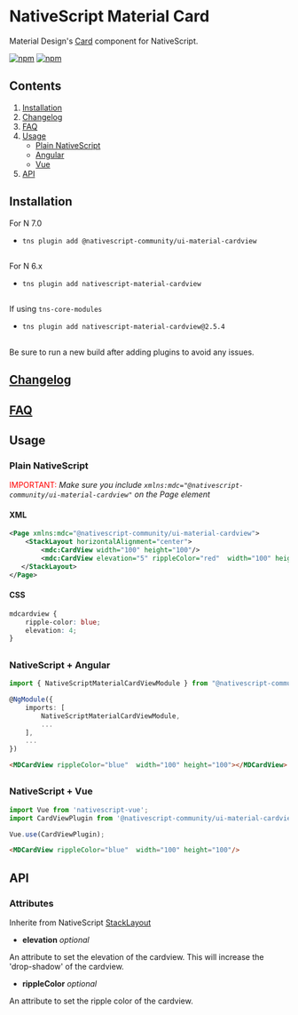 # NativeScript Material Card

Material Design's [Card](https://material.io/components/cards) component for NativeScript.

[![npm](https://img.shields.io/npm/v/@nativescript-community/ui-material-cardview.svg)](https://www.npmjs.com/package/@nativescript-community/ui-material-cardview)
[![npm](https://img.shields.io/npm/dt/@nativescript-community/ui-material-cardview.svg?label=npm%20downloads)](https://www.npmjs.com/package/@nativescript-community/ui-material-cardview)

## Contents

1. [Installation](#installation)
2. [Changelog](#changelog)
3. [FAQ](#faq)
4.  [Usage](#usage)
    - [Plain NativeScript](#plain-nativescript)
    - [Angular](#nativescript--angular)
    - [Vue](#nativescript--vue)
5.  [API](#api)

## Installation

For N 7.0
* `tns plugin add @nativescript-community/ui-material-cardview`

##

For N 6.x
* `tns plugin add nativescript-material-cardview`

##

If using ```tns-core-modules```
* `tns plugin add nativescript-material-cardview@2.5.4`

##

Be sure to run a new build after adding plugins to avoid any issues.

## [Changelog](./CHANGELOG.md)

## [FAQ](../../README.md#faq)

## Usage

### Plain NativeScript

<span style="color:red">IMPORTANT: </span>_Make sure you include `xmlns:mdc="@nativescript-community/ui-material-cardview"` on the Page element_

#### XML

```XML
<Page xmlns:mdc="@nativescript-community/ui-material-cardview">
    <StackLayout horizontalAlignment="center">
        <mdc:CardView width="100" height="100"/>
        <mdc:CardView elevation="5" rippleColor="red"  width="100" height="100"/>
   </StackLayout>
</Page>
```

#### CSS

```CSS
mdcardview {
    ripple-color: blue;
    elevation: 4;
}
```

##

### NativeScript + Angular

```typescript
import { NativeScriptMaterialCardViewModule } from "@nativescript-community/ui-material-cardview/angular";

@NgModule({
    imports: [
        NativeScriptMaterialCardViewModule,
        ...
    ],
    ...
})
```

```html
<MDCardView rippleColor="blue"  width="100" height="100"></MDCardView>
```

##

### NativeScript + Vue

```javascript
import Vue from 'nativescript-vue';
import CardViewPlugin from '@nativescript-community/ui-material-cardview/vue';

Vue.use(CardViewPlugin);
```

```html
<MDCardView rippleColor="blue"  width="100" height="100"/>
```

## API

### Attributes

Inherite from NativeScript [StackLayout](https://docs.nativescript.org/ui/layouts/layout-containers#stacklayout-properties)

* **elevation** _optional_

An attribute to set the elevation of the cardview. This will increase the 'drop-shadow' of the cardview.

* **rippleColor** _optional_

An attribute to set the ripple color of the cardview.
